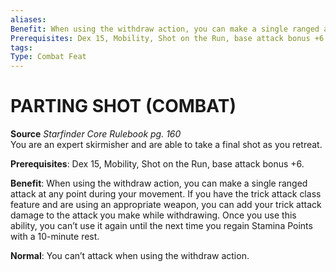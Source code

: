 ```yaml
---
aliases: 
Benefit: When using the withdraw action, you can make a single ranged attack at any point during your movement. If you have the trick attack class feature and are using an appropriate weapon, you can add your trick attack damage to the attack you make while withdrawing. Once you use this ability, you can’t use it again until the next time you regain Stamina Points with a 10-minute rest.
Prerequisites: Dex 15, Mobility, Shot on the Run, base attack bonus +6.
tags: 
Type: Combat Feat
---
```

# PARTING SHOT (COMBAT)
**Source** _Starfinder Core Rulebook pg. 160_  
You are an expert skirmisher and are able to take a final shot as you retreat.

**Prerequisites**: Dex 15, Mobility, Shot on the Run, base attack bonus +6.

**Benefit**: When using the withdraw action, you can make a single ranged attack at any point during your movement. If you have the trick attack class feature and are using an appropriate weapon, you can add your trick attack damage to the attack you make while withdrawing. Once you use this ability, you can’t use it again until the next time you regain Stamina Points with a 10-minute rest.

**Normal**: You can’t attack when using the withdraw action.